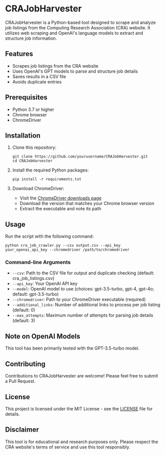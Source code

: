 # CRAJobHarvester

CRAJobHarvester is a Python-based tool designed to scrape and analyze job listings from the Computing Research Association (CRA) website. It utilizes web scraping and OpenAI's language models to extract and structure job information.

## Features

- Scrapes job listings from the CRA website
- Uses OpenAI's GPT models to parse and structure job details
- Saves results in a CSV file
- Avoids duplicate entries

## Prerequisites

- Python 3.7 or higher
- Chrome browser
- ChromeDriver

## Installation

1. Clone this repository:
   ```
   git clone https://github.com/yourusername/CRAJobHarvester.git
   cd CRAJobHarvester
   ```

2. Install the required Python packages:
   ```
   pip install -r requirements.txt
   ```

3. Download ChromeDriver:
   - Visit the [ChromeDriver downloads page](https://googlechromelabs.github.io/chrome-for-testing/)
   - Download the version that matches your Chrome browser version
   - Extract the executable and note its path

## Usage

Run the script with the following command:

```
python cra_job_crawler.py --csv output.csv --api_key your_openai_api_key --chromedriver /path/to/chromedriver
```

### Command-line Arguments

- `--csv`: Path to the CSV file for output and duplicate checking (default: cra_job_listings.csv)
- `--api_key`: Your OpenAI API key
- `--model`: OpenAI model to use (choices: gpt-3.5-turbo, gpt-4, gpt-4o; default: gpt-3.5-turbo)
- `--chromedriver`: Path to your ChromeDriver executable (required)
- `--additional_links`: Number of additional links to process per job listing (default: 0)
- `--max_attempts`: Maximum number of attempts for parsing job details (default: 3)

## Note on OpenAI Models

This tool has been primarily tested with the GPT-3.5-turbo model.

## Contributing

Contributions to CRAJobHarvester are welcome! Please feel free to submit a Pull Request.

## License

This project is licensed under the MIT License - see the [LICENSE](LICENSE) file for details.

## Disclaimer

This tool is for educational and research purposes only. Please respect the CRA website's terms of service and use this tool responsibly.
